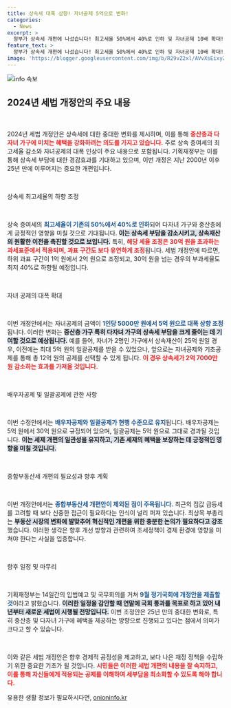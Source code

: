 ```yaml
---
title: 상속세 대폭 상향! 자녀공제 5억으로 변화!
categories:
  - News
excerpt: >
  정부가 상속세 개편에 나섰습니다! 최고세율 50%에서 40%로 인하 및 자녀공제 10배 확대! 중산층과 다자녀 가구의 세 부담을 덜어주는 과감한 변화가 예고됩니다. 세법 개정안에 대한 자세한 내용은 클릭해 확인하세요!
feature_text: >
  정부가 상속세 개편에 나섰습니다! 최고세율 50%에서 40%로 인하 및 자녀공제 10배 확대! 중산층과 다자녀 가구의 세 부담을 덜어주는 과감한 변화가 예고됩니다. 세법 개정안에 대한 자세한 내용은 클릭해 확인하세요!
image: 'https://blogger.googleusercontent.com/img/b/R29vZ2xl/AVvXsEixyZcFfHzMRdzZMjFBmAUKJYCLCGyLL1o632UiGVXcaFdKo_bkvkuCioo0uUKlGfBVcT3P84aROyZIXSBEx3Aw5nCQ3pTgDom1WDC4m8eifvWiAmWEEVb4x6G_l8C0QH225ldMjyaFvpxGEBGNO37VmDTDMHGhJPq73UglMfDca1-0aw/s1600/blogspot.png'
---
```


<p><img src="https://blogger.googleusercontent.com/img/b/R29vZ2xl/AVvXsEixyZcFfHzMRdzZMjFBmAUKJYCLCGyLL1o632UiGVXcaFdKo_bkvkuCioo0uUKlGfBVcT3P84aROyZIXSBEx3Aw5nCQ3pTgDom1WDC4m8eifvWiAmWEEVb4x6G_l8C0QH225ldMjyaFvpxGEBGNO37VmDTDMHGhJPq73UglMfDca1-0aw/s1600/blogspot.png" alt="info 속보" /></p>

<h2 data-ke-size="size26">2024년 세법 개정안의 주요 내용</h2>

<p data-ke-size="size16">&nbsp;</p>

<p>2024년 세법 개정안은 상속세에 대한 중대한 변화를 제시하며, 이를 통해 <b><span style="color: #ee2323;">중산층과 다자녀 가구에 미치는 혜택을 강화하려는 의도를 가지고 있습니다.</span></b> 주로 상속 증여세의 최고세율 감소와 자녀공제의 대폭 인상이 주요 내용으로 포함됩니다. 기획재정부는 이를 통해 상속세 부담에 대한 경감효과를 기대하고 있으며, 이번 개정은 지난 2000년 이후 25년 만에 이루어지는 중요한 개편입니다.</p>

<p data-ke-size="size16">&nbsp;</p>

<p>상속세 최고세율의 하향 조정</p>

<p data-ke-size="size16">&nbsp;</p>

<p>상속 증여세의 <b><span style="color: #1a5490;">최고세율이 기존의 50%에서 40%로 인하</span></b>되어 다자녀 가구와 중산층에게 긍정적인 영향을 미칠 것으로 기대됩니다. <b><span style="background-color: #21538527;">이는 상속세 부담을 감소시키고, 상속재산의 원활한 이전을 촉진할 것으로 보입니다.</span></b> 특히, <b><span style="color: #ee2323;">해당 세율 조정은 30억 원을 초과하는 과세표준에서 적용되며, 과표 구간도 보다 유연하게 조정</span></b>됩니다. 세법 개정안에 따르면, 하위 과표 구간이 1억 원에서 2억 원으로 조정되고, 30억 원을 넘는 경우의 부과세율도 최저 40%로 하향될 예정입니다.</p>

<p data-ke-size="size16">&nbsp;</p>

<p>자녀 공제의 대폭 확대</p>

<p data-ke-size="size16">&nbsp;</p>

<p>이번 개정안에서는 자녀공제의 금액이 <b><span style="color: #1a5490;">1인당 5000만 원에서 5억 원으로 대폭 상향 조정</span></b>됩니다. 이러한 변화는 <b><span style="background-color: #21538527;">중산층 가구 특히 다자녀 가구의 상속세 부담을 크게 줄이는 데 기여할 것으로 예상됩니다.</span></b> 예를 들어, 자녀가 2명인 가구에서 상속재산이 25억 원일 경우, 이전에는 최대 5억 원의 일괄공제를 받을 수 있었으나, 앞으로는 자녀공제와 기초공제를 통해 총 12억 원의 공제를 선택할 수 있게 됩니다. <b><span style="color: #ee2323;">이 경우 상속세가 2억 7000만 원 감소하는 효과를 가져올 것입니다.</span></b></p>

<p data-ke-size="size16">&nbsp;</p>

<p>배우자공제 및 일괄공제에 관한 사항</p>

<p data-ke-size="size16">&nbsp;</p>

<p>이번 수정안에서는 <b><span style="color: #1a5490;">배우자공제와 일괄공제가 현행 수준으로 유지</span></b>됩니다. 배우자공제는 5억 원에서 30억 원으로 규정되어 있으며, 일괄공제는 5억 원으로 그대로 경과될 것입니다. <b><span style="background-color: #21538527;">이는 세제 개편의 일관성을 유지하고, 기존 세제의 혜택을 보장하는 데 긍정적인 영향을 미칠 것입니다.</span></b></p>

<p data-ke-size="size16">&nbsp;</p>

<p>종합부동산세 개편의 필요성과 향후 계획</p>

<p data-ke-size="size16">&nbsp;</p>

<p>이번 개정안에서는 <b><span style="color: #1a5490;">종합부동산세 개편안이 제외된 점이 주목됩니다.</span></b> 최근의 집값 급등세를 고려할 때 보다 신중한 접근이 필요하다는 인식이 널리 퍼져 있습니다. 최상목 부총리는 <b><span style="background-color: #21538527;">부동산 시장의 변화에 발맞추어 혁신적인 개편을 위한 충분한 논의가 필요하다고 강조</span></b>했습니다. 이러한 생각은 향후 개선 방향과 관련하여 조세정책이 경제 환경에 영향을 미쳐야 한다는 사실을 입증합니다. </p>

<p data-ke-size="size16">&nbsp;</p>

<p>향후 일정 및 마무리</p>

<p data-ke-size="size16">&nbsp;</p>

<p>기획재정부는 14일간의 입법예고 및 국무회의를 거쳐 <b><span style="color: #1a5490;">9월 정기국회에 개정안을 제출할 것</span></b>이라고 밝혔습니다. <b><span style="background-color: #21538527;">이러한 일정을 감안할 때 연말에 국회 통과를 목표로 하고 있어 내년부터 새로운 세법이 시행될 전망입니다.</span></b> 이번 조정안은 25년 만의 중대한 변화로, 특히 중산층 및 다자녀 가구에 혜택을 제공하는 방향으로 진행되고 있다는 점에서 의미가 크다고 할 수 있습니다. </p>

<p data-ke-size="size16">&nbsp;</p>

<p>이와 같은 세법 개정안은 향후 경제적 공정성을 제고하고, 보다 나은 재정 정책을 수립하기 위한 중요한 기초가 될 것입니다. <b><span style="color: #ee2323;">시민들은 이러한 세법 개편의 내용을 잘 숙지하고, 이를 통해 자신들에게 적용되는 공제를 이해하여 세부담을 최소화할 수 있도록 해야 합니다.</span></b></p>
유용한 생활 정보가 필요하시다면, <a href="https://onioninfo.kr" rel="dofollow">onioninfo.kr</a>


